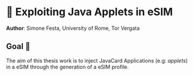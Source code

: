 # :iphone: Exploiting Java Applets in eSIM

**Author**: Simone Festa, University of Rome, Tor Vergata

## Goal 📜
The aim of this thesis work is to inject JavaCard Applications (e.g: *applets*) in a eSIM through the generation of a eSIM profile.
